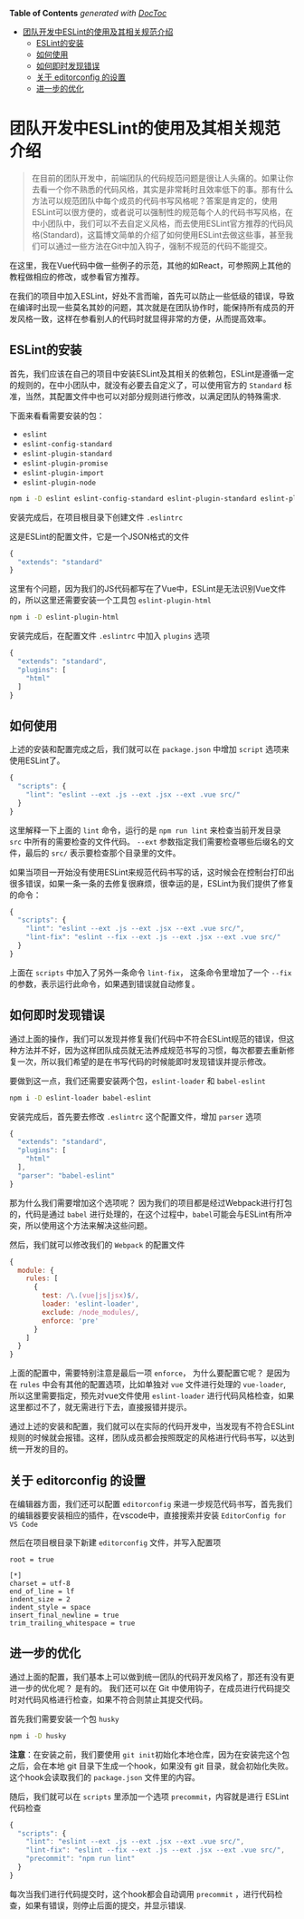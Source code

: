 <!-- START doctoc generated TOC please keep comment here to allow auto update -->
<!-- DON'T EDIT THIS SECTION, INSTEAD RE-RUN doctoc TO UPDATE -->
**Table of Contents**  *generated with [DocToc](https://github.com/thlorenz/doctoc)*

- [团队开发中ESLint的使用及其相关规范介绍](#%E5%9B%A2%E9%98%9F%E5%BC%80%E5%8F%91%E4%B8%ADeslint%E7%9A%84%E4%BD%BF%E7%94%A8%E5%8F%8A%E5%85%B6%E7%9B%B8%E5%85%B3%E8%A7%84%E8%8C%83%E4%BB%8B%E7%BB%8D)
  - [ESLint的安装](#eslint%E7%9A%84%E5%AE%89%E8%A3%85)
  - [如何使用](#%E5%A6%82%E4%BD%95%E4%BD%BF%E7%94%A8)
  - [如何即时发现错误](#%E5%A6%82%E4%BD%95%E5%8D%B3%E6%97%B6%E5%8F%91%E7%8E%B0%E9%94%99%E8%AF%AF)
  - [关于 editorconfig 的设置](#%E5%85%B3%E4%BA%8E-editorconfig-%E7%9A%84%E8%AE%BE%E7%BD%AE)
  - [进一步的优化](#%E8%BF%9B%E4%B8%80%E6%AD%A5%E7%9A%84%E4%BC%98%E5%8C%96)

<!-- END doctoc generated TOC please keep comment here to allow auto update -->

# 团队开发中ESLint的使用及其相关规范介绍

> 在目前的团队开发中，前端团队的代码规范问题是很让人头痛的。如果让你去看一个你不熟悉的代码风格，其实是非常耗时且效率低下的事。那有什么方法可以规范团队中每个成员的代码书写风格呢？答案是肯定的，使用ESLint可以很方便的，或者说可以强制性的规范每个人的代码书写风格，在中小团队中，我们可以不去自定义风格，而去使用ESLint官方推荐的代码风格(Standard)，这篇博文简单的介绍了如何使用ESLint去做这些事，甚至我们可以通过一些方法在Git中加入钩子，强制不规范的代码不能提交。

在这里，我在Vue代码中做一些例子的示范，其他的如React，可参照网上其他的教程做相应的修改，或参看官方推荐。

在我们的项目中加入ESLint，好处不言而喻，首先可以防止一些低级的错误，导致在编译时出现一些莫名其妙的问题，其次就是在团队协作时，能保持所有成员的开发风格一致，这样在参看别人的代码时就显得非常的方便，从而提高效率。

## ESLint的安装

首先，我们应该在自己的项目中安装ESLint及其相关的依赖包，ESLint是遵循一定的规则的，在中小团队中，就没有必要去自定义了，可以使用官方的 `Standard` 标准，当然，其配置文件中也可以对部分规则进行修改，以满足团队的特殊需求.

下面来看看需要安装的包：

- `eslint`
- `eslint-config-standard`
- `eslint-plugin-standard`
- `eslint-plugin-promise`
- `eslint-plugin-import`
- `eslint-plugin-node`

```bash
npm i -D eslint eslint-config-standard eslint-plugin-standard eslint-plugin-promise eslint-plugin-import eslint-plugin-node
```

安装完成后，在项目根目录下创建文件 `.eslintrc`

这是ESLint的配置文件，它是一个JSON格式的文件

```js
{
  "extends": "standard"
}
```

这里有个问题，因为我们的JS代码都写在了Vue中，ESLint是无法识别Vue文件的，所以这里还需要安装一个工具包 `eslint-plugin-html`

```bash
npm i -D eslint-plugin-html
```

安装完成后，在配置文件 `.eslintrc` 中加入 `plugins` 选项

```js
{
  "extends": "standard",
  "plugins": [
    "html"
  ]
}
```

## 如何使用

上述的安装和配置完成之后，我们就可以在 `package.json` 中增加 `script` 选项来使用ESLint了。

```js
{
  "scripts": {
    "lint": "eslint --ext .js --ext .jsx --ext .vue src/"
  }
}
```

这里解释一下上面的 `lint` 命令，运行的是 `npm run lint` 来检查当前开发目录 `src` 中所有的需要检查的文件代码。 `--ext` 参数指定我们需要检查哪些后缀名的文件，最后的 `src/` 表示要检查那个目录里的文件。

如果当项目一开始没有使用ESLint来规范代码书写的话，这时候会在控制台打印出很多错误，如果一条一条的去修复很麻烦，很幸运的是，ESLint为我们提供了修复的命令：

```js
{
  "scripts": {
    "lint": "eslint --ext .js --ext .jsx --ext .vue src/",
    "lint-fix": "eslint --fix --ext .js --ext .jsx --ext .vue src/"
  }
}
```

上面在 `scripts` 中加入了另外一条命令 `lint-fix`， 这条命令里增加了一个 `--fix` 的参数，表示运行此命令，如果遇到错误就自动修复。

## 如何即时发现错误

通过上面的操作，我们可以发现并修复我们代码中不符合ESLint规范的错误，但这种方法并不好，因为这样团队成员就无法养成规范书写的习惯，每次都要去重新修复一次，所以我们希望的是在书写代码的时候能即时发现错误并提示修改。

要做到这一点，我们还需要安装两个包，`eslint-loader` 和 `babel-eslint`

```bash
npm i -D eslint-loader babel-eslint
```

安装完成后，首先要去修改 `.eslintrc` 这个配置文件，增加 `parser` 选项

```js
{
  "extends": "standard",
  "plugins": [
    "html"
  ],
  "parser": "babel-eslint"
}
```

那为什么我们需要增加这个选项呢？ 因为我们的项目都是经过Webpack进行打包的，代码是通过 `babel` 进行处理的，在这个过程中，`babel`可能会与ESLint有所冲突，所以使用这个方法来解决这些问题。

然后，我们就可以修改我们的 `Webpack` 的配置文件

```js
{
  module: {
    rules: [
      {
        test: /\.(vue|js|jsx)$/,
        loader: 'eslint-loader',
        exclude: /node_modules/,
        enforce: 'pre'
      }
    ]
  }
}
```

上面的配置中，需要特别注意是最后一项 `enforce`， 为什么要配置它呢？ 是因为在 `rules` 中会有其他的配置选项，比如单独对 `vue` 文件进行处理的 `vue-loader`, 所以这里需要指定，预先对vue文件使用 `eslint-loader` 进行代码风格检查，如果这里都过不了，就无需进行下去，直接报错并提示。

通过上述的安装和配置，我们就可以在实际的代码开发中，当发现有不符合ESLint规则的时候就会报错。这样，团队成员都会按照既定的风格进行代码书写，以达到统一开发的目的。

## 关于 editorconfig 的设置

在编辑器方面，我们还可以配置 `editorconfig` 来进一步规范代码书写，首先我们的编辑器要安装相应的插件，在vscode中，直接搜索并安装 `EditorConfig for VS Code`

然后在项目根目录下新建 `editorconfig` 文件，并写入配置项

```
root = true

[*]
charset = utf-8
end_of_line = lf
indent_size = 2
indent_style = space
insert_final_newline = true
trim_trailing_whitespace = true
```

## 进一步的优化

通过上面的配置，我们基本上可以做到统一团队的代码开发风格了，那还有没有更进一步的优化呢？ 是有的。 我们还可以在 Git 中使用钩子，在成员进行代码提交时对代码风格进行检查，如果不符合则禁止其提交代码。

首先我们需要安装一个包 `husky`

```bash
npm i -D husky
```

**注意**：在安装之前，我们要使用 `git init`初始化本地仓库，因为在安装完这个包之后，会在本地 git 目录下生成一个hook，如果没有 git 目录，就会初始化失败。这个hook会读取我们的 `package.json` 文件里的内容。

随后，我们就可以在 `scripts` 里添加一个选项 `precommit`，内容就是进行 ESLint 代码检查

```js
{
  "scripts": {
    "lint": "eslint --ext .js --ext .jsx --ext .vue src/",
    "lint-fix": "eslint --fix --ext .js --ext .jsx --ext .vue src/",
    "precommit": "npm run lint"
  }
}
```

每次当我们进行代码提交时，这个hook都会自动调用 `precommit` ，进行代码检查，如果有错误，则停止后面的提交，并显示错误.

